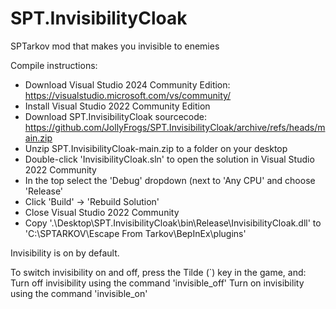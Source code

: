 # SPT.InvisibilityCloak
SPTarkov mod that makes you invisible to enemies

Compile instructions:
- Download Visual Studio 2024 Community Edition: https://visualstudio.microsoft.com/vs/community/
- Install Visual Studio 2022 Community Edition
- Download SPT.InvisibilityCloak sourcecode: https://github.com/JollyFrogs/SPT.InvisibilityCloak/archive/refs/heads/main.zip
- Unzip SPT.InvisibilityCloak-main.zip to a folder on your desktop
- Double-click 'InvisibilityCloak.sln' to open the solution in Visual Studio 2022 Community
- In the top select the 'Debug' dropdown (next to 'Any CPU' and choose 'Release'
- Click 'Build' -> 'Rebuild Solution'
- Close Visual Studio 2022 Community
- Copy '.\Desktop\SPT.InvisibilityCloak\bin\Release\InvisibilityCloak.dll' to 'C:\SPTARKOV\Escape From Tarkov\BepInEx\plugins\'

Invisibility is on by default.

To switch invisibility on and off, press the Tilde (`) key in the game, and:
Turn off invisibility using the command 'invisible_off'
Turn on invisibility using the command 'invisible_on'
